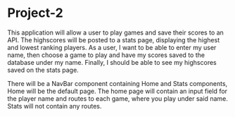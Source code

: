 # Project-2
This application will allow a user to play games and save their scores to an API. The highscores will be posted to a stats page,
displaying the highest and lowest ranking players. As a user, I want to be able to enter my user name, then choose a game to play
and have my scores saved to the database under my name. Finally, I should be able to see my highscores saved on the stats page.

There will be a NavBar component containing Home and Stats components, Home will be the default page. The home page will contain 
an input field for the player name and routes to each game, where you play under said name. Stats will not contain any routes.
